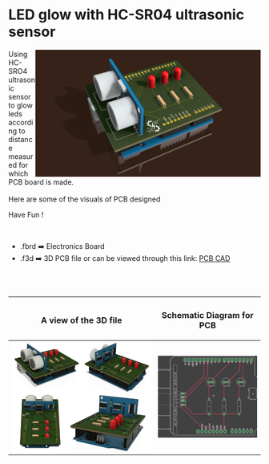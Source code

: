 <h1>LED glow with HC-SR04 ultrasonic sensor</h1>

<div>
   <img width=450 align=right src="https://github.com/Electroversity/Electroverse/blob/main/PCB%20Designs/41-Led%20glow%20with%20HC-SR04/img1.png"/>
   <p>Using HC-SRO4 ultrasonic sensor to glow leds according to distance measured for which PCB board is made.<br><br>Here are some of the visuals of PCB designed<br>
        
   Have Fun !
  </p>
<br>

   - .fbrd ➡️ Electronics Board
   - .f3d  ➡️ 3D PCB file or can be viewed through this link: <a href="https://a360.co/3ByFNsw">PCB CAD</a>
   
<br> <br>  
<div align=center>
   
| <h3>A view of the 3D file</h2> | <h3>Schematic Diagram for PCB</h3> |      
| --- | --- |
| <img width=600 align=center src="https://github.com/Electroversity/Electroverse/blob/main/PCB%20Designs/41-Led%20glow%20with%20HC-SR04/img2.png"/><br><img width=600 align=center src="https://github.com/Electroversity/Electroverse/blob/main/PCB%20Designs/41-Led%20glow%20with%20HC-SR04/img3.png"/> |    <img width="350" src="https://github.com/Electroversity/Electroverse/blob/main/PCB%20Designs/41-Led%20glow%20with%20HC-SR04/PCB%20view.png"> | 
 
</div>

 



